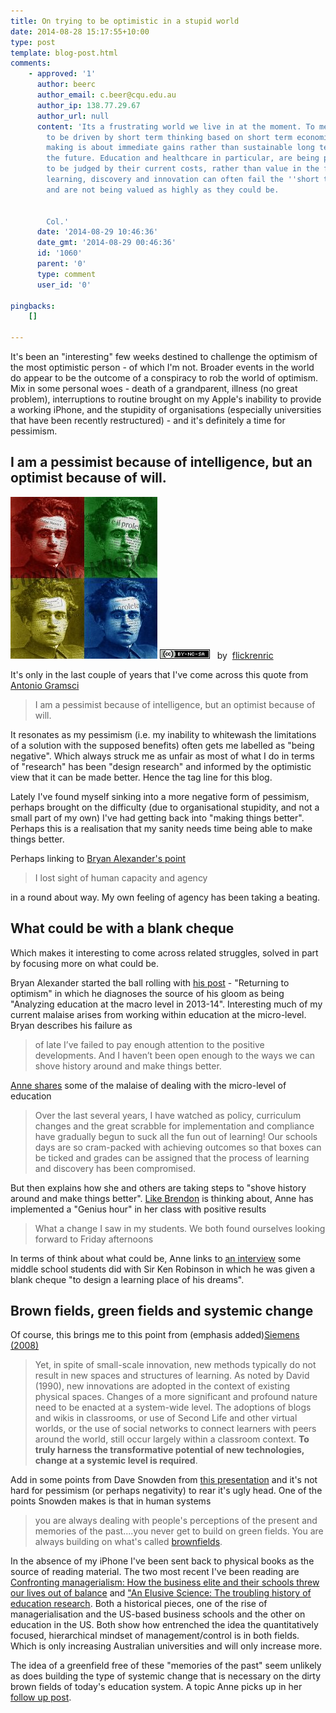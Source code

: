```yaml
---
title: On trying to be optimistic in a stupid world
date: 2014-08-28 15:17:55+10:00
type: post
template: blog-post.html
comments:
    - approved: '1'
      author: beerc
      author_email: c.beer@cqu.edu.au
      author_ip: 138.77.29.67
      author_url: null
      content: 'Its a frustrating world we live in at the moment. To me, the world appears
        to be driven by short term thinking based on short term economic drivers. Decision
        making is about immediate gains rather than sustainable long term investment for
        the future. Education and healthcare in particular, are being perceived as commodities
        to be judged by their current costs, rather than value in the future. Unfortunately
        learning, discovery and innovation can often fail the ''short term gain'' test,
        and are not being valued as highly as they could be.
    
    
        Col.'
      date: '2014-08-29 10:46:36'
      date_gmt: '2014-08-29 00:46:36'
      id: '1060'
      parent: '0'
      type: comment
      user_id: '0'
    
pingbacks:
    []
    
---
```

It's been an "interesting" few weeks destined to challenge the optimism of the most optimistic person - of which I'm not. Broader events in the world do appear to be the outcome of a conspiracy to rob the world of optimism. Mix in some personal woes - death of a grandparent, illness (no great problem), interruptions to routine brought on my Apple's inability to provide a working iPhone, and the stupidity of organisations (especially universities that have been recently restructured) - and it's definitely a time for pessimism.

## I am a pessimist because of intelligence, but an optimist because of will.

[![Antonio Gramsci by flickrenric, on Flickr](images/4121249687_a802bd242d.jpg "Antonio Gramsci by flickrenric, on Flickr")](https://www.flickr.com/photos/fotosenric/4121249687/) [![Creative Commons Creative Commons Attribution-Noncommercial-Share Alike 2.0 Generic License](images/80x15.png "Creative Commons Creative Commons Attribution-Noncommercial-Share Alike 2.0 Generic License")](http://creativecommons.org/licenses/by-nc-sa/2.0/)   by  [](https://www.flickr.com/people/fotosenric/)[flickrenric](https://www.flickr.com/people/fotosenric/) [](http://www.imagecodr.org/)

It's only in the last couple of years that I've come across this quote from [Antonio Gramsci](http://en.wikipedia.org/wiki/Antonio_Gramsci)

> I am a pessimist because of intelligence, but an optimist because of will.

It resonates as my pessimism (i.e. my inability to whitewash the limitations of a solution with the supposed benefits) often gets me labelled as "being negative". Which always struck me as unfair as most of what I do in terms of "research" has been "design research" and informed by the optimistic view that it can be made better. Hence the tag line for this blog.

Lately I've found myself sinking into a more negative form of pessimism, perhaps brought on the difficulty (due to organisational stupidity, and not a small part of my own) I've had getting back into "making things better". Perhaps this is a realisation that my sanity needs time being able to make things better.

Perhaps linking to [Bryan Alexander's point](http://astrethewey.wordpress.com/2014/08/19/as-a-teacher-a-blank-cheque-for-education/)

> I lost sight of human capacity and agency

in a round about way. My own feeling of agency has been taking a beating.

## What could be with a blank cheque

Which makes it interesting to come across related struggles, solved in part by focusing more on what could be.

Bryan Alexander started the ball rolling with [his post](http://astrethewey.wordpress.com/2014/08/19/as-a-teacher-a-blank-cheque-for-education/) - "Returning to optimism" in which he diagnoses the source of his gloom as being "Analyzing education at the macro level in 2013-14". Interesting much of my current malaise arises from working within education at the micro-level. Bryan describes his failure as

> of late I’ve failed to pay enough attention to the positive developments. And I haven’t been open enough to the ways we can shove history around and make things better.

[Anne shares](http://astrethewey.wordpress.com/2014/08/19/as-a-teacher-a-blank-cheque-for-education/) some of the malaise of dealing with the micro-level of education

> Over the last several years, I have watched as policy, curriculum changes and the great scrabble for implementation and compliance have gradually begun to suck all the fun out of learning! Our schools days are so cram-packed with achieving outcomes so that boxes can be ticked and grades can be assigned that the process of learning and discovery has been compromised.

But then explains how she and others are taking steps to "shove history around and make things better". [Like Brendon](http://willocksb.wordpress.com/2014/08/18/do-schools-kill-creativity/) is thinking about, Anne has implemented a "Genius hour" in her class with positive results

> What a change I saw in my students. We both found ourselves looking forward to Friday afternoons

In terms of think about what could be, Anne links to [an interview](https://www.youtube.com/watch?v=dG4uQ2gHyO4) some middle school students did with Sir Ken Robinson in which he was given a blank cheque "to design a learning place of his dreams".

## Brown fields, green fields and systemic change

Of course, this brings me to this point from (emphasis added)[Siemens (2008)](http://elearnspace.org/Articles/systemic_impact.htm)

> Yet, in spite of small-scale innovation, new methods typically do not result in new spaces and structures of learning. As noted by David (1990), new innovations are adopted in the context of existing physical spaces. Changes of a more significant and profound nature need to be enacted at a system-wide level. The adoptions of blogs and wikis in classrooms, or use of Second Life and other virtual worlds, or the use of social networks to connect learners with peers around the world, still occur largely within a classroom context. **To truly harness the transformative potential of new technologies, change at a systemic level is required**.

Add in some points from Dave Snowden from [this presentation](https://www.youtube.com/watch?v=APB_mhpsQp8&feature=youtu.be) and it's not hard for pessimism (or perhaps negativity) to rear it's ugly head. One of the points Snowden makes is that in human systems

> you are always dealing with people's perceptions of the present and memories of the past....you never get to build on green fields. You are always building on what's called [brownfields](http://en.wikipedia.org/wiki/Brownfield_\(software_development\)).

In the absence of my iPhone I've been sent back to physical books as the source of reading material. The two most recent I've been reading are [Confronting managerialism: How the business elite and their schools threw our lives out of balance](http://www.amazon.com/Confronting-Managerialism-Business-Economic-Controversies/dp/178032071X) and ["An Elusive Science: The troubling history of education research](http://www.amazon.com/Elusive-Science-Troubling-Education-Research/dp/0226467732/ref=sr_1_1?s=books&ie=UTF8&qid=1409202698&sr=1-1&keywords=an+elusive+science). Both a historical pieces, one of the rise of managerialisation and the US-based business schools and the other on education in the US. Both show how entrenched the idea the quantitatively focused, hierarchical mindset of management/control is in both fields. Which is only increasing Australian universities and will only increase more.

The idea of a greenfield free of these "memories of the past" seem unlikely as does building the type of systemic change that is necessary on the dirty brown fields of today's education system. A topic Anne picks up in her [follow up post](http://astrethewey.wordpress.com/2014/08/22/be-sure-to-tend-your-garden/).